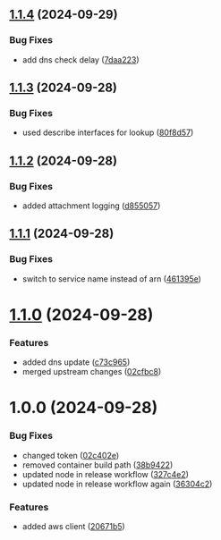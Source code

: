 ## [1.1.4](https://github.com/robbynshaw/mc-aws-notifier/compare/v1.1.3...v1.1.4) (2024-09-29)


### Bug Fixes

* add dns check delay ([7daa223](https://github.com/robbynshaw/mc-aws-notifier/commit/7daa2233bccc2a564afb24c523bdef633afa7f1e))

## [1.1.3](https://github.com/robbynshaw/mc-aws-notifier/compare/v1.1.2...v1.1.3) (2024-09-28)


### Bug Fixes

* used describe interfaces for lookup ([80f8d57](https://github.com/robbynshaw/mc-aws-notifier/commit/80f8d57669b521fdc150e40bd4555dd11e8b8a6e))

## [1.1.2](https://github.com/robbynshaw/mc-aws-notifier/compare/v1.1.1...v1.1.2) (2024-09-28)


### Bug Fixes

* added attachment logging ([d855057](https://github.com/robbynshaw/mc-aws-notifier/commit/d855057c0805f4b0853e9edc529064c041dd0e86))

## [1.1.1](https://github.com/robbynshaw/mc-aws-notifier/compare/v1.1.0...v1.1.1) (2024-09-28)


### Bug Fixes

* switch to service name instead of arn ([461395e](https://github.com/robbynshaw/mc-aws-notifier/commit/461395e3902b8af163f405f6f71af6c7e102a70d))

# [1.1.0](https://github.com/robbynshaw/mc-aws-notifier/compare/v1.0.0...v1.1.0) (2024-09-28)


### Features

* added dns update ([c73c965](https://github.com/robbynshaw/mc-aws-notifier/commit/c73c965acc008a64482608868bb722158ff78417))
* merged upstream changes ([02cfbc8](https://github.com/robbynshaw/mc-aws-notifier/commit/02cfbc8789ef03ff574244c3264157d38d2e8441))

# 1.0.0 (2024-09-28)


### Bug Fixes

* changed token ([02c402e](https://github.com/robbynshaw/mc-aws-notifier/commit/02c402eae5c66f8ed3dae24a270d1af584511ccd))
* removed container build path ([38b9422](https://github.com/robbynshaw/mc-aws-notifier/commit/38b942235ce810ec973828865cdd19e2d7567530))
* updated node in release workflow ([327c4e2](https://github.com/robbynshaw/mc-aws-notifier/commit/327c4e2e0958546b1afd15cf904de5d5d461010e))
* updated node in release workflow again ([36304c2](https://github.com/robbynshaw/mc-aws-notifier/commit/36304c2b202d9785bc043b2a4827d71e637f9afe))


### Features

* added aws client ([20671b5](https://github.com/robbynshaw/mc-aws-notifier/commit/20671b508dc6dd484d688e6cd854b354cd4e721b))
